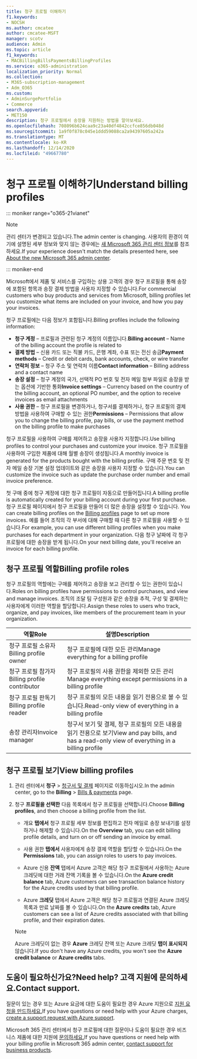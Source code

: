 ```yaml
---
title: 청구 프로필 이해하기
f1.keywords:
- NOCSH
ms.author: cmcatee
author: cmcatee-MSFT
manager: scotv
audience: Admin
ms.topic: article
f1_keywords:
- MACBillingBillsPaymentsBillingProfiles
ms.service: o365-administration
localization_priority: Normal
ms.collection:
- M365-subscription-management
- Adm_O365
ms.custom:
- AdminSurgePortfolio
- Commerce
search.appverid:
- MET150
description: 청구 프로필에서 송장을 지원하는 방법을 알아보세요.
ms.openlocfilehash: 708096b624caa9c23a40df4842ccfce856db048d
ms.sourcegitcommit: 1a9f0f878c045e1ddd59088ca2a94397605a242a
ms.translationtype: MT
ms.contentlocale: ko-KR
ms.lasthandoff: 12/14/2020
ms.locfileid: "49667780"
---
```

# <a name="understand-billing-profiles"></a><span data-ttu-id="c94a6-103">청구 프로필 이해하기</span><span class="sxs-lookup"><span data-stu-id="c94a6-103">Understand billing profiles</span></span>

::: moniker range="o365-21vianet"

> [!NOTE]
> <span data-ttu-id="c94a6-104">관리 센터가 변경되고 있습니다.</span><span class="sxs-lookup"><span data-stu-id="c94a6-104">The admin center is changing.</span></span> <span data-ttu-id="c94a6-105">사용자의 환경이 여기에 설명된 세부 정보와 맞지 않는 경우에는 [새 Microsoft 365 관리 센터 정보](https://docs.microsoft.com/microsoft-365/admin/microsoft-365-admin-center-preview?view=o365-21vianet&preserve-view=true)를 참조하세요.</span><span class="sxs-lookup"><span data-stu-id="c94a6-105">If your experience doesn't match the details presented here, see [About the new Microsoft 365 admin center](https://docs.microsoft.com/microsoft-365/admin/microsoft-365-admin-center-preview?view=o365-21vianet&preserve-view=true).</span></span>

::: moniker-end

<span data-ttu-id="c94a6-106">Microsoft에서 제품 및 서비스를 구입하는 상용 고객의 경우 청구 프로필을 통해 송장에 포함된 항목과 송장 결제 방법을 사용자 지정할 수 있습니다.</span><span class="sxs-lookup"><span data-stu-id="c94a6-106">For commercial customers who buy products and services from Microsoft, billing profiles let you customize what items are included on your invoice, and how you pay your invoices.</span></span>

<span data-ttu-id="c94a6-107">청구 프로필에는 다음 정보가 포함됩니다.</span><span class="sxs-lookup"><span data-stu-id="c94a6-107">Billing profiles include the following information:</span></span>

- <span data-ttu-id="c94a6-108">**청구 계정** &ndash; 프로필과 관련된 청구 계정의 이름입니다.</span><span class="sxs-lookup"><span data-stu-id="c94a6-108">**Billing account** &ndash; Name of the billing account the profile is related to</span></span>
- <span data-ttu-id="c94a6-109">**결제 방법** &ndash; 신용 카드 또는 직불 카드, 은행 계좌, 수표 또는 전신 송금</span><span class="sxs-lookup"><span data-stu-id="c94a6-109">**Payment methods** &ndash; Credit or debit cards, bank accounts, check, or wire transfer</span></span>
- <span data-ttu-id="c94a6-110">**연락처 정보** &ndash; 청구 주소 및 연락처 이름</span><span class="sxs-lookup"><span data-stu-id="c94a6-110">**Contact information** &ndash; Billing address and a contact name</span></span>
- <span data-ttu-id="c94a6-111">**송장 설정** &ndash; 청구 계정의 국가, 선택적 PO 번호 및 전자 메일 첨부 파일로 송장을 받는 옵션에 기반한 통화</span><span class="sxs-lookup"><span data-stu-id="c94a6-111">**Invoice settings** &ndash; Currency based on the country of the billing account, an optional PO number, and the option to receive invoices as email attachments</span></span>
- <span data-ttu-id="c94a6-112">**사용 권한** &ndash; 청구 프로필을 변경하거나, 청구서를 결제하거나, 청구 프로필의 결제 방법을 사용하여 구매할 수 있는 권한</span><span class="sxs-lookup"><span data-stu-id="c94a6-112">**Permissions** &ndash; Permissions that allow you to change the billing profile, pay bills, or use the payment method on the billing profile to make purchases</span></span>

<span data-ttu-id="c94a6-113">청구 프로필을 사용하여 구매를 제어하고 송장을 사용자 지정합니다.</span><span class="sxs-lookup"><span data-stu-id="c94a6-113">Use billing profiles to control your purchases and customize your invoice.</span></span> <span data-ttu-id="c94a6-114">청구 프로필을 사용하여 구입한 제품에 대해 월별 송장이 생성됩니다.</span><span class="sxs-lookup"><span data-stu-id="c94a6-114">A monthly invoice is generated for the products bought with the billing profile.</span></span> <span data-ttu-id="c94a6-115">구매 주문 번호 및 전자 메일 송장 기본 설정 업데이트와 같은 송장을 사용자 지정할 수 있습니다.</span><span class="sxs-lookup"><span data-stu-id="c94a6-115">You can customize the invoice such as update the purchase order number and email invoice preference.</span></span>

<span data-ttu-id="c94a6-116">첫 구매 중에 청구 계정에 대한 청구 프로필이 자동으로 만들어집니다.</span><span class="sxs-lookup"><span data-stu-id="c94a6-116">A billing profile is automatically created for your billing account during your first purchase.</span></span> <span data-ttu-id="c94a6-117">청구 프로필 페이지에서 청구 프로필을 만들어 더 많은 송장을 설정할 수 있습니다. <a href="https://go.microsoft.com/fwlink/p/?linkid=2103629" target="_blank"></a></span><span class="sxs-lookup"><span data-stu-id="c94a6-117">You can create billing profiles on the <a href="https://go.microsoft.com/fwlink/p/?linkid=2103629" target="_blank">Billing profiles</a> page to set up more invoices.</span></span> <span data-ttu-id="c94a6-118">예를 들어 조직의 각 부서에 대해 구매할 때 다른 청구 프로필을 사용할 수 있습니다.</span><span class="sxs-lookup"><span data-stu-id="c94a6-118">For example, you can use different billing profiles when you make purchases for each department in your organization.</span></span> <span data-ttu-id="c94a6-119">다음 청구 날짜에 각 청구 프로필에 대한 송장을 받게 됩니다.</span><span class="sxs-lookup"><span data-stu-id="c94a6-119">On your next billing date, you'll receive an invoice for each billing profile.</span></span>

## <a name="billing-profile-roles"></a><span data-ttu-id="c94a6-120">청구 프로필 역할</span><span class="sxs-lookup"><span data-stu-id="c94a6-120">Billing profile roles</span></span>

<span data-ttu-id="c94a6-121">청구 프로필의 역할에는 구매를 제어하고 송장을 보고 관리할 수 있는 권한이 있습니다.</span><span class="sxs-lookup"><span data-stu-id="c94a6-121">Roles on billing profiles have permissions to control purchases, and view and manage invoices.</span></span> <span data-ttu-id="c94a6-122">조직의 조달 팀 구성원과 같은 송장을 추적, 구성 및 결제하는 사용자에게 이러한 역할을 할당합니다.</span><span class="sxs-lookup"><span data-stu-id="c94a6-122">Assign these roles to users who track, organize, and pay invoices, like members of the procurement team in your organization.</span></span>

| <span data-ttu-id="c94a6-123">역할</span><span class="sxs-lookup"><span data-stu-id="c94a6-123">Role</span></span>                          | <span data-ttu-id="c94a6-124">설명</span><span class="sxs-lookup"><span data-stu-id="c94a6-124">Description</span></span>                                                                       |
|-----------------------------  |---------------------------------------------------------------------------------  |
| <span data-ttu-id="c94a6-125">청구 프로필 소유자</span><span class="sxs-lookup"><span data-stu-id="c94a6-125">Billing profile owner</span></span>         | <span data-ttu-id="c94a6-126">청구 프로필에 대한 모든 관리</span><span class="sxs-lookup"><span data-stu-id="c94a6-126">Manage everything for a billing profile</span></span>                                           |
| <span data-ttu-id="c94a6-127">청구 프로필 참가자</span><span class="sxs-lookup"><span data-stu-id="c94a6-127">Billing profile contributor</span></span>   | <span data-ttu-id="c94a6-128">청구 프로필의 사용 권한을 제외한 모든 관리</span><span class="sxs-lookup"><span data-stu-id="c94a6-128">Manage everything except permissions in a billing profile</span></span>                         |
| <span data-ttu-id="c94a6-129">청구 프로필 판독기</span><span class="sxs-lookup"><span data-stu-id="c94a6-129">Billing profile reader</span></span>        | <span data-ttu-id="c94a6-130">청구 프로필의 모든 내용을 읽기 전용으로 볼 수 있습니다.</span><span class="sxs-lookup"><span data-stu-id="c94a6-130">Read-only view of everything in a billing profile</span></span>                                 |
| <span data-ttu-id="c94a6-131">송장 관리자</span><span class="sxs-lookup"><span data-stu-id="c94a6-131">Invoice manager</span></span>               | <span data-ttu-id="c94a6-132">청구서 보기 및 결제, 청구 프로필의 모든 내용을 읽기 전용으로 보기</span><span class="sxs-lookup"><span data-stu-id="c94a6-132">View and pay bills, and has a read-only view of everything in a billing profile</span></span>   |

## <a name="view-billing-profiles"></a><span data-ttu-id="c94a6-133">청구 프로필 보기</span><span class="sxs-lookup"><span data-stu-id="c94a6-133">View billing profiles</span></span>

1. <span data-ttu-id="c94a6-134">관리 센터에서 **청구** \> <a href="https://go.microsoft.com/fwlink/p/?linkid=2102895" target="_blank">청구서 및 결제</a> 페이지로 이동하십시오.</span><span class="sxs-lookup"><span data-stu-id="c94a6-134">In the admin center, go to the **Billing** \> <a href="https://go.microsoft.com/fwlink/p/?linkid=2102895" target="_blank">Bills & payments</a> page.</span></span>

2. <span data-ttu-id="c94a6-135">청구 **프로필을 선택한** 다음 목록에서 청구 프로필을 선택합니다.</span><span class="sxs-lookup"><span data-stu-id="c94a6-135">Choose **Billing profiles**, and then choose a billing profile from the list.</span></span>

    - <span data-ttu-id="c94a6-136">개요 **탭에서** 청구 프로필 세부 정보를 편집하고 전자 메일로 송장 보내기를 설정하거나 해제할 수 있습니다.</span><span class="sxs-lookup"><span data-stu-id="c94a6-136">On the **Overview** tab, you can edit billing profile details, and turn on or off sending an invoice by email.</span></span>

    - <span data-ttu-id="c94a6-137">사용 권한 **탭에서** 사용자에게 송장 결제 역할을 할당할 수 있습니다.</span><span class="sxs-lookup"><span data-stu-id="c94a6-137">On the **Permissions** tab, you can assign roles to users to pay invoices.</span></span>

    - <span data-ttu-id="c94a6-138">Azure 신용 **잔액** 탭에서 Azure 고객은 해당 청구 프로필에서 사용하는 Azure 크레딧에 대한 거래 잔액 기록을 볼 수 있습니다.</span><span class="sxs-lookup"><span data-stu-id="c94a6-138">On the **Azure credit balance** tab, Azure customers can see transaction balance history for the Azure credits used by that billing profile.</span></span>

    - <span data-ttu-id="c94a6-139">Azure **크레딧** 탭에서 Azure 고객은 해당 청구 프로필과 연결된 Azure 크레딧 목록과 만료 날짜를 볼 수 있습니다.</span><span class="sxs-lookup"><span data-stu-id="c94a6-139">On the **Azure credits** tab, Azure customers can see a list of Azure credits associated with that billing profile, and their expiration dates.</span></span>

    > [!NOTE]
    > <span data-ttu-id="c94a6-140">Azure 크레딧이 없는 경우 **Azure** 크레딧 잔액 또는 Azure 크레딧 **탭이 표시되지** 않습니다.</span><span class="sxs-lookup"><span data-stu-id="c94a6-140">If you don't have any Azure credits, you won't see the **Azure credit balance** or **Azure credits** tabs.</span></span>

## <a name="need-help-contact-support"></a><span data-ttu-id="c94a6-141">도움이 필요하신가요?</span><span class="sxs-lookup"><span data-stu-id="c94a6-141">Need help?</span></span> <span data-ttu-id="c94a6-142">고객 지원에 문의하세요.</span><span class="sxs-lookup"><span data-stu-id="c94a6-142">Contact support.</span></span>

<span data-ttu-id="c94a6-143">질문이 있는 경우 또는 Azure 요금에 대한 도움이 필요한 경우 Azure 지원으로 <a href="https://portal.azure.com/#blade/Microsoft_Azure_Support/HelpAndSupportBlade/newsupportrequest" target="_blank">지원 요청을 만드하세요.</a></span><span class="sxs-lookup"><span data-stu-id="c94a6-143">If you have questions or need help with your Azure charges, <a href="https://portal.azure.com/#blade/Microsoft_Azure_Support/HelpAndSupportBlade/newsupportrequest" target="_blank">create a support request with Azure support</a>.</span></span>

<span data-ttu-id="c94a6-144">Microsoft 365 관리 센터에서 청구 프로필에 대한 질문이나 도움이 필요한 경우 비즈니스 제품에 대한 지원에 [문의하세요.](https://docs.microsoft.com/office365/admin/contact-support-for-business-products)</span><span class="sxs-lookup"><span data-stu-id="c94a6-144">If you have questions or need help with your billing profile in Microsoft 365 admin center, [contact support for business products](https://docs.microsoft.com/office365/admin/contact-support-for-business-products).</span></span>
